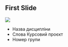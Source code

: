 ## First Slide

![](https://i.imgur.com/UXx6YJi.png)

- Назва дисципліни
- Слова Курсовий проєкт
- Номер групи

